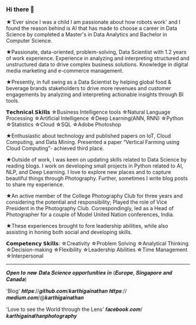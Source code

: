 ### Hi there 👋



★'Ever since I was a child I am passionate about how robots work' and I found the reason behind is AI that has made to choose a career in Data Science by completed a Master's in Data Analytics and Bachelor in Computer Science.

★Passionate, data-oriented, problem-solving, Data Scientist with 1.2 years of work experience. Experience in analyzing and interpreting structured and unstructured data to drive complex business solutions. Knowledge in digital media marketing and e-commerce management.

★Presently, in full swing as a Data Scientist by helping global food & beverage brands stakeholders to drive more revenues and customer engagements by analyzing and interpreting actionable insights through BI tools.

𝗧𝗲𝗰𝗵𝗻𝗶𝗰𝗮𝗹 𝗦𝗸𝗶𝗹𝗹𝘀
☆Business Intelligence tools
☆Natural Language Processing
☆Artificial Intelligence
☆Deep Learning(ANN, RNN)
☆Python
☆Statistics
☆Cloud
☆SQL
☆Adobe Photoshop

★Enthusiastic about technology and published papers on IoT, Cloud Computing, and Data Mining. Presented a paper “Vertical Farming using Cloud Computing”- achieved third place.

★Outside of work, I was keen on updating skills related to Data Science by reading blogs. I work on developing small projects in Python related to AI, NLP, and Deep Learning. I love to explore new places and to capture beautiful things through Photography. Further, sometimes I write blog posts to share my experience.

★An active member of the College Photography Club for three years and considering the potential and responsibility; Played the role of Vice President in the Photography Club. Correspondingly, led as a Head of Photographer for a couple of Model United Nation conferences, India. 

★These experiences brought to fore leadership abilities, while also assisting in honing both social and developing skills.

𝗖𝗼𝗺𝗽𝗲𝘁𝗲𝗻𝗰𝘆 𝗦𝗸𝗶𝗹𝗹𝘀: 
☆Creativity 
☆Problem Solving
☆Analytical Thinking
☆Decision-making
☆Flexibility
☆Leadership Abilities
☆Time Management
☆Interpersonal

**************************************************************
𝑶𝒑𝒆𝒏 𝒕𝒐 𝒏𝒆𝒘 𝑫𝒂𝒕𝒂 𝑺𝒄𝒊𝒆𝒏𝒄𝒆 𝒐𝒑𝒑𝒐𝒓𝒕𝒖𝒏𝒊𝒕𝒊𝒆𝒔 𝒊𝒏 (𝑬𝒖𝒓𝒐𝒑𝒆, 𝑺𝒊𝒏𝒈𝒂𝒑𝒐𝒓𝒆 𝒂𝒏𝒅 𝑪𝒂𝒏𝒂𝒅𝒂)


'Blog'
𝒉𝒕𝒕𝒑𝒔://𝒈𝒊𝒕𝒉𝒖𝒃.𝒄𝒐𝒎/𝒌𝒂𝒓𝒕𝒉𝒊𝒈𝒂𝒊𝒏𝒂𝒕𝒉𝒂𝒏
𝒉𝒕𝒕𝒑𝒔://𝒎𝒆𝒅𝒊𝒖𝒎.𝒄𝒐𝒎/@𝒌𝒂𝒓𝒕𝒉𝒊𝒈𝒂𝒊𝒏𝒂𝒕𝒉𝒂𝒏

'Love to see the World through the Lens'
𝒇𝒂𝒄𝒆𝒃𝒐𝒐𝒌.𝒄𝒐𝒎/𝒌𝒂𝒓𝒕𝒉𝒊𝒈𝒂𝒊𝒏𝒂𝒕𝒉𝒂𝒏𝒑𝒉𝒐𝒕𝒐𝒈𝒓𝒂𝒑𝒉𝒚 

<!--
**karthigainathan/karthigainathan** is a ✨ _special_ ✨ repository because its `README.md` (this file) appears on your GitHub profile.
